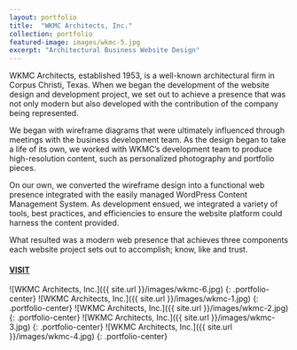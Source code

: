 ```yaml
---
layout: portfolio
title:  "WKMC Architects, Inc."
collection: portfolio
featured-image: images/wkmc-5.jpg
excerpt: "Architectural Business Website Design"
---
```


WKMC Architects, established 1953, is a well-known architectural firm in Corpus Christi, Texas. When we began the development of the website design and development project, we set out to achieve a presence that was not only modern but also developed with the contribution of the company being represented.

We began with wireframe diagrams that were ultimately influenced through meetings with the business development team. As the design began to take a life of its own, we worked with WKMC’s development team to produce high-resolution content, such as personalized photography and portfolio pieces.

On our own, we converted the wireframe design into a functional web presence integrated with the easily managed WordPress Content Management System. As development ensued, we integrated a variety of tools, best practices, and efficiencies to ensure the website platform could harness the content provided.

What resulted was a modern web presence that achieves three components each website project sets out to accomplish; know, like and trust.

#### [VISIT](https://www.wkmcarchitects.com)


![WKMC Architects, Inc.]({{ site.url }}/images/wkmc-6.jpg)
{: .portfolio-center}
![WKMC Architects, Inc.]({{ site.url }}/images/wkmc-1.jpg)
{: .portfolio-center}
![WKMC Architects, Inc.]({{ site.url }}/images/wkmc-2.jpg)
{: .portfolio-center}
![WKMC Architects, Inc.]({{ site.url }}/images/wkmc-3.jpg)
{: .portfolio-center}
![WKMC Architects, Inc.]({{ site.url }}/images/wkmc-4.jpg)
{: .portfolio-center}
